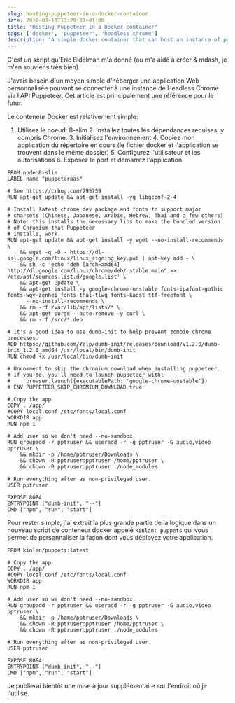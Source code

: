 ```yaml
---
slug: hosting-puppeteer-in-a-docker-container
date: 2018-03-13T13:20:31+01:00
title: "Hosting Puppeteer in a Docker container"
tags: ['docker', 'puppeteer', 'headless chrome']
description: "A simple docker container that can host an instance of puppeteer and a custom app."
---
```



C'est un script qu'Eric Bidelman m'a donné (ou m'a aidé à créer & mdash, je m'en souviens très bien).

J'avais besoin d'un moyen simple d'héberger une application Web personnalisée pouvant se connecter à une instance de Headless Chrome via l'API Puppeteer. Cet article est principalement une référence pour le futur.

Le conteneur Docker est relativement simple:

1. Utilisez le noeud: 8-slim 2. Installez toutes les dépendances requises, y compris Chrome. 3. Initialisez l'environnement 4. Copiez mon application du répertoire en cours (le fichier docker et l'application se trouvent dans le même dossier) 5. Configurez l'utilisateur et les autorisations 6. Exposez le port et démarrez l'application.


```docker
FROM node:8-slim
LABEL name "puppeteraas"

# See https://crbug.com/795759
RUN apt-get update && apt-get install -yq libgconf-2-4

# Install latest chrome dev package and fonts to support major 
# charsets (Chinese, Japanese, Arabic, Hebrew, Thai and a few others)
# Note: this installs the necessary libs to make the bundled version 
# of Chromium that Puppeteer
# installs, work.
RUN apt-get update && apt-get install -y wget --no-install-recommends \
    && wget -q -O - https://dl-ssl.google.com/linux/linux_signing_key.pub | apt-key add - \
    && sh -c 'echo "deb [arch=amd64] http://dl.google.com/linux/chrome/deb/ stable main" >> /etc/apt/sources.list.d/google.list' \
    && apt-get update \
    && apt-get install -y google-chrome-unstable fonts-ipafont-gothic fonts-wqy-zenhei fonts-thai-tlwg fonts-kacst ttf-freefont \
      --no-install-recommends \
    && rm -rf /var/lib/apt/lists/* \
    && apt-get purge --auto-remove -y curl \
    && rm -rf /src/*.deb

# It's a good idea to use dumb-init to help prevent zombie chrome processes.
ADD https://github.com/Yelp/dumb-init/releases/download/v1.2.0/dumb-init_1.2.0_amd64 /usr/local/bin/dumb-init
RUN chmod +x /usr/local/bin/dumb-init

# Uncomment to skip the chromium download when installing puppeteer. 
# If you do, you'll need to launch puppeteer with:
#     browser.launch({executablePath: 'google-chrome-unstable'})
# ENV PUPPETEER_SKIP_CHROMIUM_DOWNLOAD true

# Copy the app
COPY . /app/
#COPY local.conf /etc/fonts/local.conf
WORKDIR app
RUN npm i

# Add user so we don't need --no-sandbox.
RUN groupadd -r pptruser && useradd -r -g pptruser -G audio,video pptruser \
    && mkdir -p /home/pptruser/Downloads \
    && chown -R pptruser:pptruser /home/pptruser \
    && chown -R pptruser:pptruser ./node_modules

# Run everything after as non-privileged user.
USER pptruser

EXPOSE 8084
ENTRYPOINT ["dumb-init", "--"]
CMD ["npm", "run", "start"]
```


Pour rester simple, j'ai extrait la plus grande partie de la logique dans un nouveau script de conteneur docker appelé `kinlan: puppets` qui vous permet de personnaliser la façon dont vous déployez votre application.


```docker
FROM kinlan/puppets:latest

# Copy the app
COPY . /app/
#COPY local.conf /etc/fonts/local.conf
WORKDIR app
RUN npm i

# Add user so we don't need --no-sandbox.
RUN groupadd -r pptruser && useradd -r -g pptruser -G audio,video pptruser \
    && mkdir -p /home/pptruser/Downloads \
    && chown -R pptruser:pptruser /home/pptruser \
    && chown -R pptruser:pptruser ./node_modules

# Run everything after as non-privileged user.
USER pptruser

EXPOSE 8084
ENTRYPOINT ["dumb-init", "--"]
CMD ["npm", "run", "start"]
```


Je publierai bientôt une mise à jour supplémentaire sur l'endroit où je l'utilise.